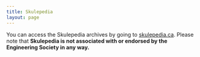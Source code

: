 ```yaml
---
title: Skulepedia
layout: page
---
```

<p> You can access the Skulepedia archives by going to <a href="https://skulepedia.ca">skulepedia.ca</a>. Please note that <b>Skulepedia is not associated with or endorsed by the Engineering Society in any way.</b><br /><br /> </p>